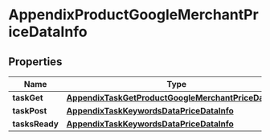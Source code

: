 

# AppendixProductGoogleMerchantPriceDataInfo


## Properties

| Name | Type | Description | Notes |
|------------ | ------------- | ------------- | -------------|
|**taskGet** | [**AppendixTaskGetProductGoogleMerchantPriceDataInfo**](AppendixTaskGetProductGoogleMerchantPriceDataInfo.md) |  |  [optional] |
|**taskPost** | [**AppendixTaskKeywordsDataPriceDataInfo**](AppendixTaskKeywordsDataPriceDataInfo.md) |  |  [optional] |
|**tasksReady** | [**AppendixTaskKeywordsDataPriceDataInfo**](AppendixTaskKeywordsDataPriceDataInfo.md) |  |  [optional] |



